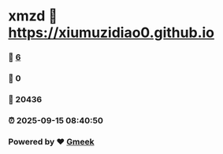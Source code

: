 # xmzd :link: https://xiumuzidiao0.github.io 
### :page_facing_up: [6](https://xiumuzidiao0.github.io/tag.html) 
### :speech_balloon: 0 
### :hibiscus: 20436 
### :alarm_clock: 2025-09-15 08:40:50 
### Powered by :heart: [Gmeek](https://github.com/Meekdai/Gmeek)
